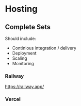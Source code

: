 # Hosting

## Complete Sets
Should include:
- Continious integration / delivery
- Deployment
- Scaling
- Monitoring

### Railway
https://railway.app/

### Vercel
